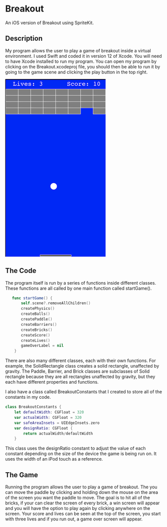 # Breakout
An iOS version of Breakout using SpriteKit.

## Description
My program allows the user to play a game of breakout inside a virtual environment.
I used Swift and coded it in version 12 of Xcode. You will need to have Xcode installed
to run my program. You can open my program by clicking on the Breakout.xcodeproj file,
you should then be able to run it by going to the game scene and clicking the play 
button in the top right. 

![Screenshot of Breakout](Images/Breakout-01.png)

## The Code
The program itself is run by a series of functions inside different classes.
These functions are all called by one main function called startGame().
```swift
   func startGame() {
       self.scene?.removeAllChildren()
       createPhysics()
       createBalls()
       createPaddle()
       createBarriers()
       createBricks()
       createScore()
       createLives()
       gameOverLabel = nil
    }
```
There are also many different classes, each with their own functions.
For example, the SolidRectangle class creates a solid rectangle, 
unaffected by gravity. The Paddle, Barrier, and Brick classes are 
subclasses of Solid rectangle because they are all rectangles
unaffected by gravity, but they each have different properties
and functions.

I also have a class called BreakoutConstants that I created to
store all of the constants in my code.
```swift
class BreakoutConstants {
    let defaultWidth: CGFloat = 320
    var actualWidth: CGFloat = 320
    var safeAreaInsets = UIEdgeInsets.zero
    var designRatio: CGFloat {
        return actualWidth/defaultWidth
    }
```
This class uses the designRatio constant to adjust the value
of each constant depending on the size of the device the 
game is being run on. It uses the width of an iPod touch
as a reference.

## The Game
Running the program allows the user to play a game of breakout.
The you can move the paddle by clicking and holding down the mouse 
on the area of the screen you want the paddle to move.
The goal is to hit all of the bricks, if your can clear the
screen of every brick, a win screen will appear and you will 
have the option to play again by clicking anywhere on the screen.
Your score and lives can be seen at the top of the screen, you
start with three lives and if you run out, a game over screen
will appear.


